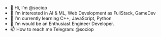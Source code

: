 - 👋 Hi, I’m @sociop
- 👀 I’m interested in AI & ML, Web Development as FullStack, GameDev
- 🌱 I’m currently learning C++, JavaScript, Python
- 💞️ I’m would be an Enthusiast Engineer Developer.
- 📫 How to reach me Telegram: @sociop

<!---
qjnqjn/qjnqjn is a ✨ special ✨ repository because its `README.md` (this file) appears on your GitHub profile.
You can click the Preview link to take a look at your changes.
--->
